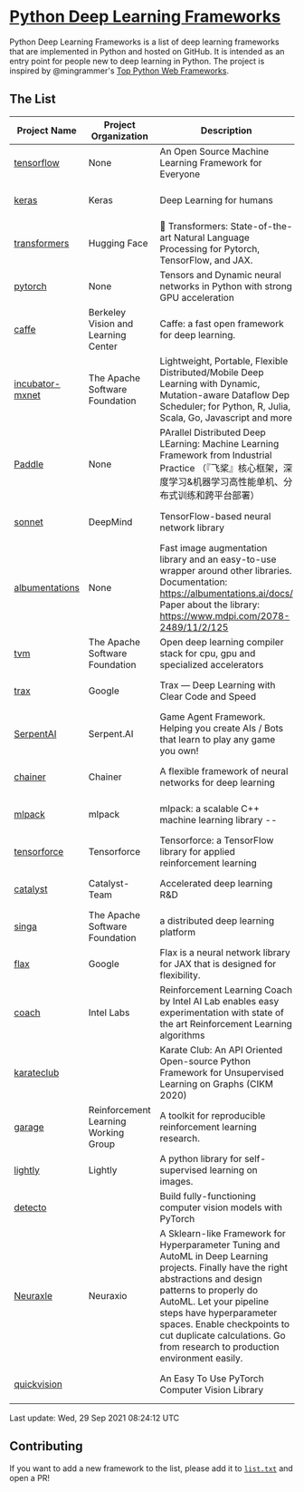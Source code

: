 # [Python Deep Learning Frameworks](https://www.github.com/shimst3r/python-deep-learning-frameworks)

Python Deep Learning Frameworks is a list of deep learning frameworks that are implemented in Python and hosted on GitHub. It is intended as an entry point for people new to deep learning in Python. The project is inspired by @mingrammer's [Top Python Web Frameworks](https://github.com/mingrammer/python-web-framework-stars).

## The List

| Project Name | Project Organization | Description | Stars | Forks | Open Issues | Last Commit |
| ------------ | -------------------- | ----------- | ----: | ----: | ----------: | ----------- |
| [tensorflow](https://tensorflow.org) | None | An Open Source Machine Learning Framework for Everyone | 159394 | 85567 | 3180 | 0 day(s) ago |
| [keras](http://keras.io/) | Keras | Deep Learning for humans | 52706 | 18818 | 333 | 0 day(s) ago |
| [transformers](https://huggingface.co/transformers) | Hugging Face | 🤗 Transformers: State-of-the-art Natural Language Processing for Pytorch, TensorFlow, and JAX. | 51898 | 12320 | 421 | 0 day(s) ago |
| [pytorch](https://pytorch.org) | None | Tensors and Dynamic neural networks in Python with strong GPU acceleration | 51135 | 13979 | 10050 | 0 day(s) ago |
| [caffe](http://caffe.berkeleyvision.org/) | Berkeley Vision and Learning Center | Caffe: a fast open framework for deep learning. | 31961 | 18876 | 1173 | 0 day(s) ago |
| [incubator-mxnet](https://mxnet.apache.org) | The Apache Software Foundation | Lightweight, Portable, Flexible Distributed/Mobile Deep Learning with Dynamic, Mutation-aware Dataflow Dep Scheduler; for Python, R, Julia, Scala, Go, Javascript and more | 19673 | 6879 | 1946 | 0 day(s) ago |
| [Paddle](http://www.paddlepaddle.org/) | None | PArallel Distributed Deep LEarning: Machine Learning Framework from Industrial Practice （『飞桨』核心框架，深度学习&机器学习高性能单机、分布式训练和跨平台部署） | 16557 | 4035 | 2799 | 0 day(s) ago |
| [sonnet](https://sonnet.dev/) | DeepMind | TensorFlow-based neural network library | 9004 | 1287 | 22 | 0 day(s) ago |
| [albumentations](https://albumentations.ai) | None | Fast image augmentation library and an easy-to-use wrapper around other libraries. Documentation:  https://albumentations.ai/docs/ Paper about the library: https://www.mdpi.com/2078-2489/11/2/125 | 8825 | 1127 | 227 | 0 day(s) ago |
| [tvm](https://tvm.apache.org/) | The Apache Software Foundation | Open deep learning compiler stack for cpu, gpu and specialized accelerators | 7191 | 2185 | 326 | 0 day(s) ago |
| [trax](https://github.com/google/trax) | Google | Trax — Deep Learning with Clear Code and Speed | 6489 | 649 | 82 | 0 day(s) ago |
| [SerpentAI](http://serpent.ai) | Serpent.AI | Game Agent Framework. Helping you create AIs / Bots that learn to play any game you own! | 6042 | 708 | 1 | 1 day(s) ago |
| [chainer](https://chainer.org) | Chainer | A flexible framework of neural networks for deep learning | 5614 | 1374 | 11 | 1 day(s) ago |
| [mlpack](https://www.mlpack.org/) | mlpack | mlpack: a scalable C++ machine learning library --  | 3820 | 1377 | 94 | 0 day(s) ago |
| [tensorforce](https://github.com/tensorforce/tensorforce) | Tensorforce | Tensorforce: a TensorFlow library for applied reinforcement learning | 3021 | 512 | 8 | 3 day(s) ago |
| [catalyst](https://catalyst-team.com) | Catalyst-Team | Accelerated deep learning R&D | 2722 | 341 | 5 | 1 day(s) ago |
| [singa](https://github.com/apache/singa) | The Apache Software Foundation | a distributed deep learning platform | 2365 | 705 | 37 | 2 day(s) ago |
| [flax](https://github.com/google/flax) | Google | Flax is a neural network library for JAX that is designed for flexibility. | 2141 | 262 | 167 | 0 day(s) ago |
| [coach](https://intellabs.github.io/coach/) | Intel Labs | Reinforcement Learning Coach by Intel AI Lab enables easy experimentation with state of the art Reinforcement Learning algorithms | 2039 | 411 | 87 | 1 day(s) ago |
| [karateclub](https://karateclub.readthedocs.io) |  | Karate Club: An API Oriented Open-source Python Framework for Unsupervised Learning on Graphs (CIKM 2020) | 1407 | 165 | 0 | 0 day(s) ago |
| [garage](https://github.com/rlworkgroup/garage) | Reinforcement Learning Working Group | A toolkit for reproducible reinforcement learning research. | 1294 | 237 | 215 | 0 day(s) ago |
| [lightly](https://github.com/lightly-ai/lightly) | Lightly | A python library for self-supervised learning on images. | 1211 | 73 | 52 | 1 day(s) ago |
| [detecto](https://detecto.readthedocs.io/) |  | Build fully-functioning computer vision models with PyTorch | 504 | 83 | 26 | 2 day(s) ago |
| [Neuraxle](https://www.neuraxle.org/) | Neuraxio | A Sklearn-like Framework for Hyperparameter Tuning and AutoML in Deep Learning projects. Finally have the right abstractions and design patterns to properly do AutoML. Let your pipeline steps have hyperparameter spaces. Enable checkpoints to cut duplicate calculations. Go from research to production environment easily. | 450 | 50 | 147 | 0 day(s) ago |
| [quickvision](https://github.com/oke-aditya/quickvision) |  | An Easy To Use PyTorch Computer Vision Library | 46 | 3 | 19 | 1 day(s) ago |

Last update: Wed, 29 Sep 2021 08:24:12 UTC

## Contributing

If you want to add a new framework to the list, please add it to [`list.txt`](./python-deep-learning-frameworks/list.txt) and open a PR!